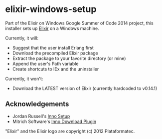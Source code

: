 # elixir-windows-setup

Part of the Elixir on Windows Google Summer of Code 2014 project, this installer sets up [Elixir](http://elixir-lang.org/) on a Windows machine.

Currently, it will:
* Suggest that the user install Erlang first
* Download the precompiled Elixir package
* Extract the package to your favorite directory (or mine)
* Append the user's Path variable
* Create shortcuts to IEx and the uninstaller

Currently, it won't:
* Download the LATEST version of Elixir (currently hardcoded to v0.14.1)

## Acknowledgements
* Jordan Russell's [Inno Setup](http://www.jrsoftware.org/isinfo.php)
* Mitrich Software's [Inno Download Plugin](https://code.google.com/p/inno-download-plugin/)

"Elixir" and the Elixir logo are copyright (c) 2012 Plataformatec.
